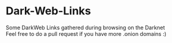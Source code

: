 # Dark-Web-Links

Some DarkWeb Links gathered during browsing on the Darknet <br>
Feel free to do a pull request if you have more .onion domains :)
